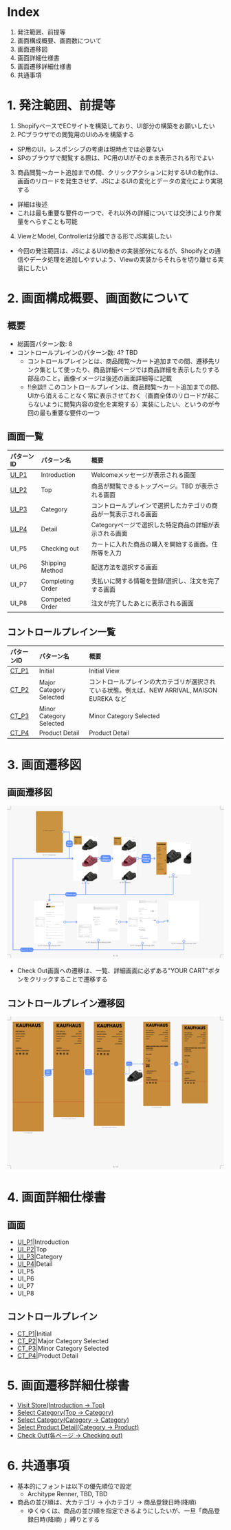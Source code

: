 # Index

1. 発注範囲、前提等
2. 画面構成概要、画面数について
3. 画面遷移図
4. 画面詳細仕様書
5. 画面遷移詳細仕様書
6. 共通事項

# 1. 発注範囲、前提等

1. ShopifyベースでECサイトを構築しており、UI部分の構築をお願いしたい
2. PCブラウザでの閲覧用のUIのみを構築する
  * SP用のUI，レスポンシブの考慮は現時点では必要ない
  * SPのブラウザで閲覧する際は、PC用のUIがそのまま表示される形でよい
3. 商品閲覧〜カート追加までの間、クリックアクションに対するUIの動作は、画面のリロードを発生させず、JSによるUIの変化とデータの変化により実現する
  * 詳細は後述
  * これは最も重要な要件の一つで、それ以外の詳細については交渉により作業量をへらすことも可能
4. ViewとModel, Controllerは分離できる形でJS実装したい
  * 今回の発注範囲は、JSによるUIの動きの実装部分になるが、Shopifyとの通信やデータ処理を追加しやすいよう、Viewの実装からそれらを切り離せる実装にしたい


# 2. 画面構成概要、画面数について

## 概要

* 総画面パターン数: 8
* コントロールプレインのパターン数: 4? TBD
  * コントロールプレインとは、商品閲覧〜カート追加までの間、遷移先リンク集として使ったり、商品詳細ページでは商品詳細を表示したりする部品のこと。画像イメージは後述の画面詳細等に記載
  * !!余談!! このコントロールプレインは、商品閲覧〜カート追加までの間、UIから消えることなく常に表示させておく（画面全体のリロードが起こらないように閲覧内容の変化を実現する）実装にしたい、というのが今回の最も重要な要件の一つ

## 画面一覧

|パターンID|パターン名|概要|
|:--|:--|:--|
|[UI_P1](UIDetail/UI_P1_Introduction/detail.md)|Introduction|Welcomeメッセージが表示される画面|
|[UI_P2](UIDetail/UI_P2_Top/detail.md)|Top|商品が閲覧できるトップページ。TBD が表示される画面|
|[UI_P3](UIDetail/UI_P3_Category/detail.md)|Category|コントロールプレインで選択したカテゴリの商品が一覧表示される画面|
|[UI_P4](UIDetail/UI_P4_Detail/detail.md)|Detail|Categoryページで選択した特定商品の詳細が表示される画面|
|UI_P5|Checking out|カートに入れた商品の購入を開始する画面。住所等を入力|
|UI_P6|Shipping Method|配送方法を選択する画面|
|UI_P7|Completing Order|支払いに関する情報を登録/選択し、注文を完了する画面|
|UI_P8|Competed Order|注文が完了したあとに表示される画面|

## コントロールプレイン一覧

|パターンID|パターン名|概要|
|:--|:--|:--|
|[CT_P1](CTDetail/CT_P1_Initial/detail.md)|Initial|Initial View|初期状態|
|[CT_P2](CTDetail/CT_P2_MajorCategorySelected/detail.md)|Major Category Selected|コントロールプレインの大カテゴリが選択されている状態。例えば、NEW ARRIVAL, MAISON EUREKA など|
|[CT_P3](CTDetail/CT_P3_MinorCategorySelected/detail.md)|Minor Category Selected|Minor Category Selected|CT_P2で大カテゴリ選択後、例えば、TOP, BOTTOM, SHOES などの小カテゴリが選択されている状態|
|[CT_P4](CTDetail/CT_P4_ProductDetail/detail.md)|Product Detail|Product Detail|特定商品を選択した際に表示。価格やサイズ、商品の解説文章などを表示|

# 3. 画面遷移図

## 画面遷移図

![画面遷移図](overflow/ViewFlowOverview.png "画面遷移図")

* Check Out画面への遷移は、一覧、詳細画面に必ずある"YOUR CART"ボタンをクリックすることで遷移する

## コントロールプレイン遷移図

![コントロールプレイン遷移図](overflow/ControlPlane.png "コントロールプレイン遷移図")

# 4. 画面詳細仕様書

## 画面

* [UI_P1](CTDetail/UI_P1_Introduction/detail.md)|Introduction
* [UI_P2](CTDetail/UI_P2_Top/detail.md)|Top
* [UI_P3](CTDetail/UI_P3_Category/detail.md)|Category
* [UI_P4](CTDetail/UI_P4_Detail/detail.md)|Detail
* UI_P5
* UI_P6
* UI_P7
* UI_P8

## コントロールプレイン

* [CT_P1](CTDetail/CT_P1_Initial/detail.md)|Initial
* [CT_P2](UIDetail/CT_P2_MajorCategorySelected/detail.md)|Major Category Selected
* [CT_P3](UIDetail/CT_P3_MinorCategorySelected/detail.md)|Minor Category Selected
* [CT_P4](UIDetail/CT_P4_ProductDetail/detail.md)|Product Detail


# 5. 画面遷移詳細仕様書

* [Visit Store(Introduction -> Top)](SegueDetail/VisitStore/detail.md)
* [Select Category(Top -> Category)](SegueDetail/SelectCategoryMajor/detail.md)
* [Select Category(Category -> Category)](SegueDetail/SelectCategoryMajor/detail.md)
* [Select Product Detail(Category -> Product)](SegueDetail/SelectProductDetail/detail.md)
* [Check Out(各ページ -> Checking out)](SegueDetail/CheckOut/detail.md)


# 6. 共通事項

* 基本的にフォントは以下の優先順位で設定
  * Architype Renner, TBD, TBD
* 商品の並び順は、大カテゴリ -> 小カテゴリ -> 商品登録日時(降順)
  * ゆくゆくは、商品の並び順を指定できるようにしたいが、一旦「商品登録日時(降順) 」縛りとする
